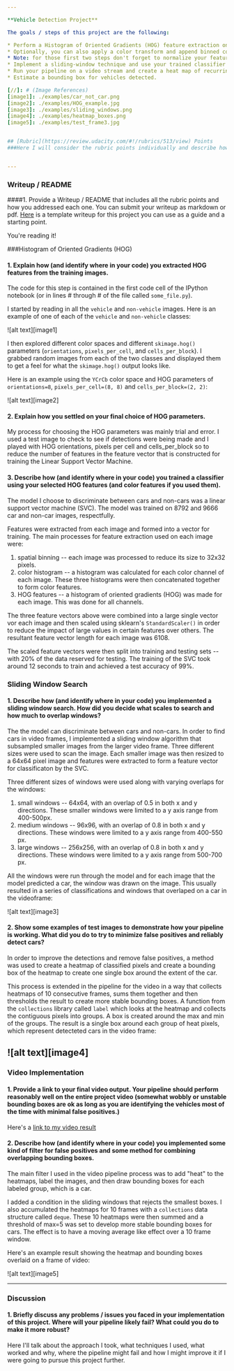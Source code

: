 ```yaml
---

**Vehicle Detection Project**

The goals / steps of this project are the following:

* Perform a Histogram of Oriented Gradients (HOG) feature extraction on a labeled training set of images and train a classifier Linear SVM classifier
* Optionally, you can also apply a color transform and append binned color features, as well as histograms of color, to your HOG feature vector. 
* Note: for those first two steps don't forget to normalize your features and randomize a selection for training and testing.
* Implement a sliding-window technique and use your trained classifier to search for vehicles in images.
* Run your pipeline on a video stream and create a heat map of recurring detections frame by frame to reject outliers and follow detected vehicles.
* Estimate a bounding box for vehicles detected.

[//]: # (Image References)
[image1]: ./examples/car_not_car.png
[image2]: ./examples/HOG_example.jpg
[image3]: ./examples/sliding_windows.png
[image4]: ./examples/heatmap_boxes.png
[image5]: ./examples/test_frame3.jpg


## [Rubric](https://review.udacity.com/#!/rubrics/513/view) Points
###Here I will consider the rubric points individually and describe how I addressed each point in my implementation.  


---
```

### Writeup / README

####1. Provide a Writeup / README that includes all the rubric points and how you addressed each one.  You can submit your writeup as markdown or pdf.  [Here](https://github.com/udacity/CarND-Vehicle-Detection/blob/master/writeup_template.md) is a template writeup for this project you can use as a guide and a starting point.  

You're reading it!

###Histogram of Oriented Gradients (HOG)

#### 1. Explain how (and identify where in your code) you extracted HOG features from the training images.

The code for this step is contained in the first code cell of the IPython notebook (or in lines # through # of the file called `some_file.py`).  

I started by reading in all the `vehicle` and `non-vehicle` images.  Here is an example of one of each of the `vehicle` and `non-vehicle` classes:

![alt text][image1]

I then explored different color spaces and different `skimage.hog()` parameters (`orientations`, `pixels_per_cell`, and `cells_per_block`).  I grabbed random images from each of the two classes and displayed them to get a feel for what the `skimage.hog()` output looks like.

Here is an example using the `YCrCb` color space and HOG parameters of `orientations=8`, `pixels_per_cell=(8, 8)` and `cells_per_block=(2, 2)`:


![alt text][image2]

#### 2. Explain how you settled on your final choice of HOG parameters.

My process for choosing the HOG parameters was mainly trial and error. I used a test image to check to see if detections were being made and I played with HOG orientations, pixels per cell and cells_per_block so to reduce the number of features in the feature vector that is constructed for training the Linear Support Vector Machine. 

#### 3. Describe how (and identify where in your code) you trained a classifier using your selected HOG features (and color features if you used them).

The model I choose to discriminate between cars and non-cars was a linear support vector machine (SVC). The model was trained on 8792 and 9666 car and non-car images, respectfully. 

Features were extracted from each image and formed into a vector for training. The main processes for feature extraction used on each image were: 
1. spatial binning -- each image was processed to reduce its size to 32x32 pixels. 
2. color histogram -- a histogram was calculated for each color channel of each image. These three histograms were then concatenated together to form color features.
3. HOG features -- a histogram of oriented gradients (HOG) was made for each image. This was done for all channels. 

The three feature vectors above were combined into a large single vector vor each image and then scaled using sklearn's `StandardScaler()` in order to reduce the impact of large values in certain features over others. The resultant feature vector length for each image was 6108.

The scaled feature vectors were then split into training and testing sets -- with 20% of the data reserved for testing. The training of the SVC took around 12 seconds to train and achieved a test accuracy of 99%. 

### Sliding Window Search

#### 1. Describe how (and identify where in your code) you implemented a sliding window search.  How did you decide what scales to search and how much to overlap windows?

The the model can discriminate between cars and non-cars. In order to find cars in video frames, I implemented a sliding window algorithm that subsampled smaller images from the larger video frame. Three different sizes were used to scan the image. Each smaller image was then resized to a 64x64 pixel image and features were extracted to form a feature vector for classificaton by the SVC. 

Three different sizes of windows were used along with varying overlaps for the windows: 
1. small windows -- 64x64, with an overlap of 0.5 in both x and y directions. These smaller windows were limited to a y axis range from 400-500px. 
2. medium windows -- 96x96, with an overlap of 0.8 in both x and y directions. These windows were limited to a y axis range from 400-550 px. 
3. large windows -- 256x256, with an overlap of 0.8 in both x and y directions. These windows were limited to a y axis range from 500-700 px.

All the windows were run through the model and for each image that the model predicted a car, the window was drawn on the image. This usually resulted in a series of classifications and windows that overlaped on a car in the videoframe: 

![alt text][image3]

#### 2. Show some examples of test images to demonstrate how your pipeline is working.  What did you do to try to minimize false positives and reliably detect cars?

In order to improve the detections and remove false positives, a method was used to create a heatmap of classified pixels and create a bounding box of the heatmap to create one single box around the extent of the car. 

This process is extended in the pipeline for the video in a way that collects heatmaps of 10 consecutive frames, sums them together and then thresholds the result to create more stable bounding boxes. A function from the `collections` library called `label` which looks at the heatmap and collects the contiguous pixels into groups. A box is created around the max and min of the groups. The result is a single box around each group of heat pixels, which represent detecteted cars in the video frame: 

![alt text][image4]
---

### Video Implementation

#### 1. Provide a link to your final video output.  Your pipeline should perform reasonably well on the entire project video (somewhat wobbly or unstable bounding boxes are ok as long as you are identifying the vehicles most of the time with minimal false positives.)
Here's a [link to my video result](./full_output.mp4)


#### 2. Describe how (and identify where in your code) you implemented some kind of filter for false positives and some method for combining overlapping bounding boxes.

The main filter I used in the video pipeline process was to add "heat" to the heatmaps, label the images, and then draw bounding boxes for each labeled group, which is a car. 

I added a condition in the sliding windows that rejects the smallest boxes. I also accumulated the heatmaps for 10 frames with a `collections` data structure called `deque`. These 10 heatmaps were then summed and a threshold of max=5 was set to develop more stable bounding boxes for cars. The effect is to have a moving average like effect over a 10 frame window. 

Here's an example result showing the heatmap and bounding boxes overlaid on a frame of video:

![alt text][image5]

---

### Discussion

#### 1. Briefly discuss any problems / issues you faced in your implementation of this project.  Where will your pipeline likely fail?  What could you do to make it more robust?

Here I'll talk about the approach I took, what techniques I used, what worked and why, where the pipeline might fail and how I might improve it if I were going to pursue this project further.  

